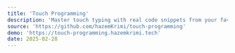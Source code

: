 ```yaml
---
title: 'Touch Programming'
description: 'Master touch typing with real code snippets from your favorite programming languages, powered by AI.'
source: 'https://github.com/hazemKrimi/touch-programming'
demo: 'https://touch-programming.hazemkrimi.tech'
date: 2025-02-28
---
```

